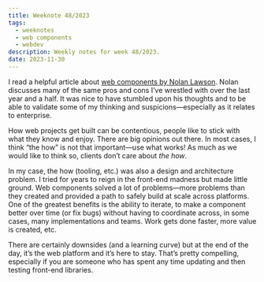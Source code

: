 ```yaml
---
title: Weeknote 48/2023
tags:
  - weeknotes
  - web components
  - webdev
description: Weekly notes for week 48/2023.
date: 2023-11-30
---
```

I read a helpful article about [web components by Nolan Lawson](https://nolanlawson.com/2023/08/23/use-web-components-for-what-theyre-good-at/). Nolan discusses many of the same pros and cons I’ve wrestled with over the last year and a half. It was nice to have stumbled upon his thoughts and to be able to validate some of my thinking and suspicions—especially as it relates to enterprise. 

How web projects get built can be contentious, people like to stick with what they know and enjoy. There are big opinions out there. In most cases, I think “the how” is not that important—use what works! As much as we would like to think so, clients don’t care about _the how_. 

In my case, the how (tooling, etc.) was also a design and architecture problem. I tried for years to reign in the front-end madness but made little ground. Web components solved a lot of problems—more problems than they created and provided a path to safely build at scale across platforms. One of the greatest benefits is the ability to iterate, to make a component better over time (or fix bugs) without having to coordinate across, in some cases, many implementations and teams. Work gets done faster, more value is created, etc. 

There are certainly downsides (and a learning curve) but at the end of the day, it’s the web platform and it’s here to stay. That’s pretty compelling, especially if you are someone who has spent any time updating and then testing front-end libraries. 